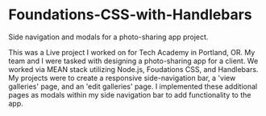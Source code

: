 # Foundations-CSS-with-Handlebars
Side navigation and modals for a photo-sharing app project.

This was a Live project I worked on for Tech Academy in Portland, OR.
My team and I were tasked with designing a photo-sharing app for a client.
We worked via MEAN stack utilizing Node.js, Foudations CSS, and Handlebars.
My projects were to create a responsive side-navigation bar, a 'view galleries' page, and an 'edit galleries' page.
I implemented these additional pages as modals within my side navigation bar to add functionality to the app.
